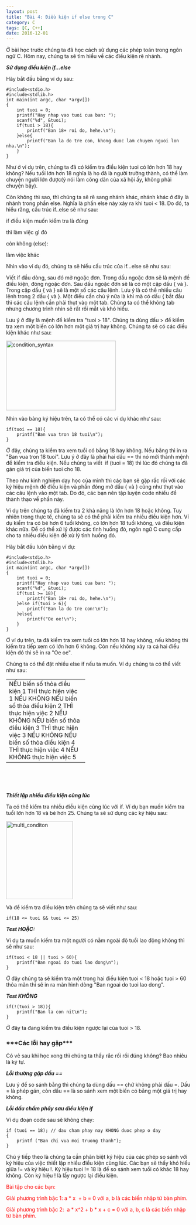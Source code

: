 ```yaml
---
layout: post
title: "Bài 4: Điều kiện if else trong C"
category: C
tags: [C, C++]
date: 2016-12-01
---
```

Ở bài học trước chúng ta đã học cách sử dụng các phép toán trong ngôn ngữ C. Hôm nay, chúng ta sẽ tìm hiểu về các điều kiện rẽ nhánh.

***Sử dụng điều kiện if...else***

Hãy bắt đầu bằng ví dụ sau:

```
#include<stdio.h>
#include<stdlib.h> 
int main(int argc, char *argv[])
{
	int tuoi = 0;
	printf("Hay nhap vao tuoi cua ban: ");
	scanf("%d", &tuoi);
	if(tuoi > 18){
		printf("Ban 18+ roi do, hehe.\n");
	}else{
		printf("Ban la do tre con, khong duoc lam chuyen nguoi lon nha.\n");
	}
}
```

Như ở ví dụ trên, chúng ta đã có kiểm tra điều kiện tuoi có lớn hơn 18 hay không? Nếu tuổi lớn hơn 18 nghĩa là họ đã là người trưởng thành, có thể làm chuyện người lớn được(ý nói làm công dân của xã hội ấy, không phải chuyện bậy).

Còn không thì sao, thì chúng ta sẽ rẽ sang nhánh khác, nhánh khác ở đây là nhánh trong phần else. Nghĩa là phần else này xảy ra khi tuoi < 18. Do đó, ta hiểu rằng, cấu trúc if..else sẽ như sau:

if điều kiện muốn kiểm tra là đúng

thì làm việc gì đó

còn không (else):

làm việc khác

Nhìn vào ví dụ đó, chúng ta sẽ hiểu cấu trúc của if...else sẽ như sau:

Viết if đầu dòng, sau đó mở ngoặc đơn. Trong dấu ngoặc đơn sẽ là mệnh đề điều kiện, đóng ngoặc đơn. Sau dấu ngoặc đơn sẽ là có một cặp dấu { và }. Trong cặp dấu { và } sẽ là một số các câu lệnh. Lưu ý là có thể nhiều câu lệnh trong 2 dấu { và }. Một điều cần chú ý nữa là khi mà có dấu { bắt đầu thì các câu lệnh cần phải thụt vào một tab. Chúng ta có thể không tab nhưng chương trình nhìn sẽ rất rối mắt và khó hiểu.

Lưu ý ở đây là mệnh đề kiểm tra "tuoi > 18". Chúng ta dùng dấu > để kiểm tra xem một biến có lớn hơn một giá trị hay không. Chúng ta sẽ có các điều kiện khác như sau:

<img class="alignnone size-medium wp-image-34" src="http://hoctuduylaptrinh.com/wp-content/uploads/2016/12/condition_syntax-300x190.png" alt="condition_syntax" width="300" height="190" />

Nhìn vào bảng ký hiệu trên, ta có thể có các ví dụ khác như sau:

```
if(tuoi == 18){
    printf("Ban vua tron 18 tuoi\n");
}

```

Ở đây, chúng ta kiểm tra xem tuổi có bằng 18 hay không. Nếu bằng thì in ra "Ban vua tron 18 tuoi". Lưu ý ở đây là phải hai dấu == thì nó mới thành mệnh đề kiểm tra điều kiện. Nếu chúng ta viết  if (tuoi = 18) thì lúc đó chúng ta đã gán giá trị của biến tuoi cho 18.

Theo như kinh nghiệm dạy học của mình thì các bạn sẽ gặp rắc rối với các ký hiệu mệnh đề điều kiện và phần đóng mở dấu { và } cũng như thụt vào các câu lệnh vào một tab. Do đó, các bạn nên tập luyện code nhiều để thành thạo về phần này.

Ví dụ trên chúng ta đã kiểm tra 2 khả năng là lớn hơn 18 hoặc không. Tuy nhiên trong thực tế, chúng ta sẽ có thể phải kiểm tra nhiều điều kiện hơn. Ví dụ kiểm tra có bé hơn 6 tuổi không, có lớn hơn 18 tuổi không, và điều kiện khác nữa. Để có thể xử lý được các tình huống đó, ngôn ngữ C cung cấp cho ta nhiều điều kiện để xử lý tình huống đó.

Hãy bắt đầu luôn bằng ví dụ:

```
#include<stdio.h> 
#include<stdlib.h>
int main(int argc, char *argv[])
{
	int tuoi = 0;
	printf("Hay nhap vao tuoi cua ban: ");
	scanf("%d", &tuoi);
	if(tuoi >= 18){
		printf("Ban 18+ roi do, hehe.\n");
	}else if(tuoi > 6){
		printf("Ban la do tre con!\n");
	}else{
		printf("Oe oe!\n");
	}
}

```

Ở ví dụ trên, ta đã kiểm tra xem tuổi có lớn hơn 18 hay không, nếu không thì kiểm tra tiếp xem có lớn hơn 6 không. Còn nếu không xảy ra cả hai điều kiện đó thì sẽ in ra "Oe oe".

Chúng ta có thể đặt nhiều else if nếu ta muốn. Ví dụ chúng ta có thể viết như sau:
<table class="NormalTable" style="height: 262px;" width="466">
<tbody>
<tr>
<td width="200"><span class="fontstyle0">NẾU biến số thỏa điều kiện 1
THÌ thực hiện việc 1
NẾU KHÔNG NẾU biến số thỏa điều kiện 2
THÌ thực hiện việc 2
NẾU KHÔNG NẾU biến số thỏa điều kiện 3
THÌ thực hiện việc 3
NẾU KHÔNG NẾU biến số thỏa điều kiện 4
THÌ thực hiện việc 4
NẾU KHÔNG thực hiện việc 5</span></td>
</tr>
</tbody>
</table>
&nbsp;

***Thiết lập nhiều điều kiện cùng lúc***

Ta có thể kiểm tra nhiều điều kiện cùng lúc với if. Ví dụ bạn muốn kiểm tra tuổi lớn hơn 18 và bé hơn 25. Chúng ta sẽ sử dụng các ký hiệu sau:

<img class="alignnone size-full wp-image-35" src="http://hoctuduylaptrinh.com/wp-content/uploads/2016/12/multi_conditon.png" alt="multi_conditon" width="182" height="213" />

Và để kiểm tra điều kiện trên chúng ta sẽ viết như sau:

```
if(18 <= tuoi && tuoi <= 25)
```

***Test HOẶC:***

Ví dụ ta muốn kiểm tra một người có nằm ngoài độ tuổi lao động không thì sẽ như sau:

```
if(tuoi < 18 || tuoi > 60){
    printf("Ban ngoai do tuoi lao dong\n");
}

```

Ở đây chúng ta sẽ kiểm tra một trong hai điều kiện tuoi < 18 hoặc tuoi > 60 thỏa mãn thì sẽ in ra màn hình dòng "Ban ngoai do tuoi lao dong".

***Test KHÔNG***

```
if(!(tuoi > 18)){
    printf("Ban la con nit\n");
}
```

Ở đây ta đang kiểm tra điều kiện ngược lại của tuoi > 18.
<h3>***Các lỗi hay gặp***</h3>
Có vẻ sau khi học xong thì chúng ta thấy rắc rối rồi đúng không? Bao nhiêu là ký tự.

***Lỗi thường gặp dấu ==***

Lưu ý để so sánh bằng thì chúng ta dùng dấu == chứ không phải dấu =. Dấu = là phép gán, còn dấu == là so sánh xem một biến có bằng một giá trị hay không.

***Lỗi dấu chấm phẩy sau điều kiện if***

Ví dụ đoạn code sau sẽ không chạy:

```
if (tuoi == 18); // dau cham phay nay KHONG duoc phep o day
{
    printf ("Ban chi vua moi truong thanh");
}

```

Chú ý tiếp theo là chúng ta cần phân biệt ký hiệu của các phép so sánh với ký hiệu của việc thiết lập nhiều điều kiện cùng lúc. Các bạn sẽ thấy khó hiểu giữa != và ký hiệu !. Ký hiệu tuoi != 18 là để so sánh xem tuổi có khác 18 hay không. Còn ký hiệu ! là lấy ngược lại điều kiện.

<span style="color: #ff0000;">Bài tập cho các bạn:</span>

<span style="color: #ff0000;">Giải phương trình bậc 1: a * x  + b = 0 với a, b là các biến nhập từ bàn phím.</span>

<span style="color: #ff0000;">Giải phương trình bậc 2:  a * x^2 + b * x + c = 0 với a, b, c là các biến nhập từ bàn phím.</span>
